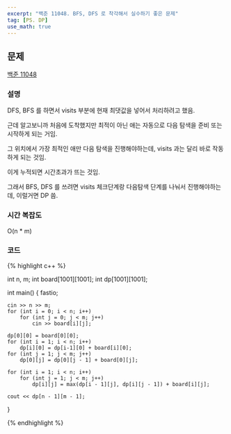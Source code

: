 ```yaml
---
excerpt: "백준 11048. BFS, DFS 로 착각해서 실수하기 좋은 문제"
tag: [PS. DP]
use_math: true
---
```

## 문제

[백준 11048](https://www.acmicpc.net/problem/11048)


### 설명

DFS, BFS 를 하면서 visits 부분에 현재 최댓값을 넣어서 처리하려고 했음.

근데 알고보니까 처음에 도착했지만 최적이 아닌 애는 자동으로 다음 탐색을 준비 또는 시작하게 되는 거임.

그 위치에서 가장 최적인 애만 다음 탐색을 진행해야하는데, visits 과는 달리 바로 작동하게 되는 것임.

이게 누적되면 시간초과가 뜨는 것임.

그래서 BFS, DFS 를 쓰려면 visits 체크단계랑 다음탐색 단계를 나눠서 진행해야하는데, 이럴거면 DP 씀.


### 시간 복잡도

O(n * m)



### 코드

{% highlight c++ %}

int n, m;
int board[1001][1001];
int dp[1001][1001];

int main()
{
	fastio;

	cin >> n >> m;
	for (int i = 0; i < n; i++)
		for (int j = 0; j < m; j++)
			cin >> board[i][j];

	dp[0][0] = board[0][0];
	for (int i = 1; i < n; i++)
		dp[i][0] = dp[i-1][0] + board[i][0];
	for (int j = 1; j < m; j++)
		dp[0][j] = dp[0][j - 1] + board[0][j];
	
	for (int i = 1; i < n; i++)
		for (int j = 1; j < m; j++)
			dp[i][j] = max(dp[i - 1][j], dp[i][j - 1]) + board[i][j];

	cout << dp[n - 1][m - 1];
}

{% endhighlight %}
